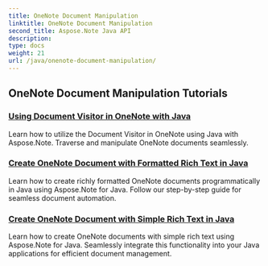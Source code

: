 ```yaml
---
title: OneNote Document Manipulation
linktitle: OneNote Document Manipulation
second_title: Aspose.Note Java API
description: 
type: docs
weight: 21
url: /java/onenote-document-manipulation/
---
```


## OneNote Document Manipulation Tutorials
### [Using Document Visitor in OneNote with Java](./using-document-visitor/)
Learn how to utilize the Document Visitor in OneNote using Java with Aspose.Note. Traverse and manipulate OneNote documents seamlessly.
### [Create OneNote Document with Formatted Rich Text in Java](./create-onenote-document-formatted-rich-text/)
Learn how to create richly formatted OneNote documents programmatically in Java using Aspose.Note for Java. Follow our step-by-step guide for seamless document automation.
### [Create OneNote Document with Simple Rich Text in Java](./create-onenote-document-simple-rich-text/)
Learn how to create OneNote documents with simple rich text using Aspose.Note for Java. Seamlessly integrate this functionality into your Java applications for efficient document management.